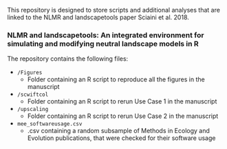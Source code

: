 This repository is designed to store scripts and additional analyses that are linked to the NLMR and landscapetools paper Sciaini et al. 2018.

### NLMR and landscapetools: An integrated environment for simulating and modifying neutral landscape models in R

The repository contains the following files:
- `/Figures`
    - Folder containing an R script to reproduce all the figures in the manuscript
 - `/scwiftcol`
    - Folder containing an R script to rerun Use Case 1 in the manuscript
 - `/upscaling`
    - Folder containing an R script to rerun Use Case 2 in the manuscript
- `mee_softwareusage.csv`
  - .csv containing a random subsample of Methods in Ecology and Evolution publications, that were checked for their software usage
